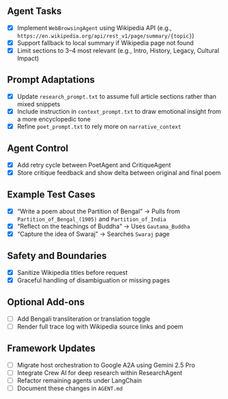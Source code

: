 ## Agent Tasks

- [x] Implement `WebBrowsingAgent` using Wikipedia API (e.g., `https://en.wikipedia.org/api/rest_v1/page/summary/{topic}`)
- [x] Support fallback to local summary if Wikipedia page not found
- [x] Limit sections to 3–4 most relevant (e.g., Intro, History, Legacy, Cultural Impact)

## Prompt Adaptations

- [x] Update `research_prompt.txt` to assume full article sections rather than mixed snippets
- [x] Include instruction in `context_prompt.txt` to draw emotional insight from a more encyclopedic tone
- [x] Refine `poet_prompt.txt` to rely more on `narrative_context`

## Agent Control

- [x] Add retry cycle between PoetAgent and CritiqueAgent
- [x] Store critique feedback and show delta between original and final poem

## Example Test Cases

- [x] “Write a poem about the Partition of Bengal” → Pulls from `Partition_of_Bengal_(1905)` and `Partition_of_India`
- [x] “Reflect on the teachings of Buddha” → Uses `Gautama_Buddha`
- [x] “Capture the idea of Swaraj” → Searches `Swaraj` page

## Safety and Boundaries

- [x] Sanitize Wikipedia titles before request
- [x] Graceful handling of disambiguation or missing pages

## Optional Add-ons

- [ ] Add Bengali transliteration or translation toggle
- [ ] Render full trace log with Wikipedia source links and poem

## Framework Updates

- [ ] Migrate host orchestration to Google A2A using Gemini 2.5 Pro
- [ ] Integrate Crew AI for deep research within ResearchAgent
- [ ] Refactor remaining agents under LangChain
- [ ] Document these changes in `AGENT.md`
